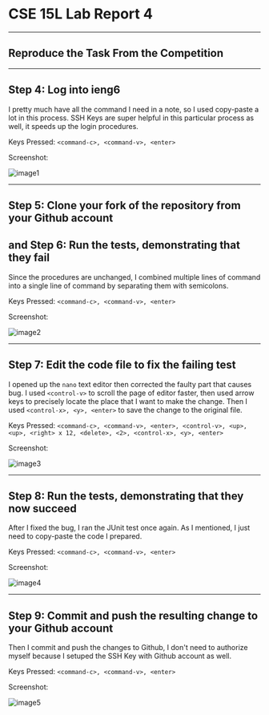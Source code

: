 # CSE 15L Lab Report 4
___
## Reproduce the Task From the Competition
___
## Step 4: Log into ieng6
I pretty much have all the command I need in a note, so I used copy-paste a lot in this process. SSH Keys are super helpful in this particular process as well, it speeds up the login procedures.

Keys Pressed: ```<command-c>, <command-v>, <enter>```

Screenshot:

![image1](https://user-images.githubusercontent.com/122576038/221764102-14feb3a6-9cac-4a20-9268-cd96f7259dd1.png)

___
## Step 5: Clone your fork of the repository from your Github account
## and Step 6: Run the tests, demonstrating that they fail
Since the procedures are unchanged, I combined multiple lines of command into a single line of command by separating them with semicolons.

Keys Pressed: ```<command-c>, <command-v>, <enter>```

Screenshot: 

![image2](https://user-images.githubusercontent.com/122576038/221764146-f4060303-4aa2-44e9-adaf-29a3cec4b8a3.png)

___
## Step 7: Edit the code file to fix the failing test
I opened up the ```nano``` text editor then corrected the faulty part that causes bug. I used ```<control-v>``` to scroll the page of editor faster, then used arrow keys to precisely locate the place that I want to make the change. Then I used ```<control-x>, <y>, <enter>``` to save the change to the original file.

Keys Pressed: ```<command-c>, <command-v>, <enter>, <control-v>, <up>, <up>, <right> x 12, <delete>, <2>, <control-x>, <y>, <enter>```

Screenshot:

![image3](https://user-images.githubusercontent.com/122576038/221764181-9188342c-2735-4e82-8652-0bfef12586f8.png)

___
## Step 8: Run the tests, demonstrating that they now succeed
After I fixed the bug, I ran the JUnit test once again. As I mentioned, I just need to copy-paste the code I prepared.

Keys Pressed: ```<command-c>, <command-v>, <enter>```

Screenshot:

![image4](https://user-images.githubusercontent.com/122576038/221764528-2a7d64e0-6b1a-47e2-8921-50993ce0b3e2.png)

___
## Step 9: Commit and push the resulting change to your Github account
Then I commit and push the changes to Github, I don't need to authorize myself because I setuped the SSH Key with Github account as well.

Keys Pressed: ```<command-c>, <command-v>, <enter>```

Screenshot:

![image5](https://user-images.githubusercontent.com/122576038/221764559-d525906f-8520-4cc8-98b4-df282c4e7978.png)

